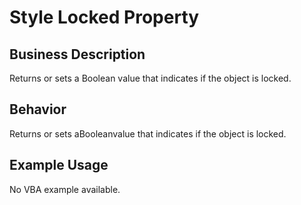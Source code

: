 # Style Locked Property

## Business Description
Returns or sets a Boolean value that indicates if the object is locked.

## Behavior
Returns or sets aBooleanvalue that indicates if the object is locked.

## Example Usage
No VBA example available.